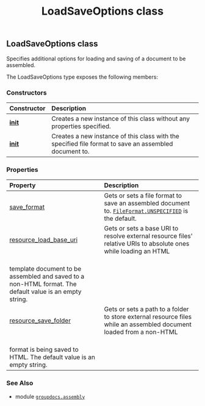 ﻿---
title: LoadSaveOptions class
second_title: GroupDocs.Assembly for Python via .NET API References
description: 
type: docs
url: /python-net/groupdocs.assembly/loadsaveoptions/
is_root: false
weight: 60
---

## LoadSaveOptions class

Specifies additional options for loading and saving of a document to be assembled.



The LoadSaveOptions type exposes the following members:

### Constructors
| Constructor | Description |
| :- | :- |
| [__init__](/assembly/python-net/groupdocs.assembly/loadsaveoptions/__init__/#) | Creates a new instance of this class without any properties specified. |
| [__init__](/assembly/python-net/groupdocs.assembly/loadsaveoptions/__init__/#groupdocs.assembly.FileFormat) | Creates a new instance of this class with the specified file format to save an assembled document to. |


### Properties
| Property | Description |
| :- | :- |
| [save_format](/assembly/python-net/groupdocs.assembly/loadsaveoptions/save_format) | Gets or sets a file format to save an assembled document to. [`FileFormat.UNSPECIFIED`](/assembly/python-net/groupdocs.assembly/fileformat#UNSPECIFIED) is the default. |
| [resource_load_base_uri](/assembly/python-net/groupdocs.assembly/loadsaveoptions/resource_load_base_uri) | Gets or sets a base URI to resolve external resource files' relative URIs to absolute ones while loading an HTML <br/>template document to be assembled and saved to a non-HTML format. The default value is an empty string. |
| [resource_save_folder](/assembly/python-net/groupdocs.assembly/loadsaveoptions/resource_save_folder) | Gets or sets a path to a folder to store external resource files while an assembled document loaded from a non-HTML <br/>format is being saved to HTML. The default value is an empty string. |



### See Also
* module [`groupdocs.assembly`](..)
